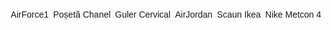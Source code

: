 <html lang="ro">
<head>
    <meta charset="UTF-8">
    <meta name="viewport" content="width=device-width, initial-scale=1.0">
    <title>Modele 3D cu Limită de Activitate</title>
    <style>
        body {
            font-family: Arial, sans-serif;
            background-image: url('fundal.jpg');
            background-size: cover;
            background-position: center;
            display: flex;
            flex-wrap: wrap;
            justify-content: space-around;
            padding: 20px;
        }
        .model {
            margin-bottom: 20px;
            position: relative;
        }
        .model-name {
            color: #FFFFFF;
            margin-top: 10px;
        }
        .inactive {
            pointer-events: none;
            opacity: 0.5;
        }
    </style>
</head>
<body>

<div class="model active" id="model1" data-src="https://augmentedrealityweb.github.io/AF1/index.html">AirForce1</div>
<div class="model" id="model2" data-src="https://augmentedrealityweb.github.io/Chanel/index.html">Poșetă Chanel</div>
<div class="model" id="model3" data-src="https://augmentedrealityweb.github.io/Guler-Cervical/index.html">Guler Cervical</div>
<div class="model" id="model4" data-src="https://augmentedrealityweb.github.io/Jordan/index.html">AirJordan</div>
<div class="model" id="model5" data-src="https://augmentedrealityweb.github.io/Scaun-Ikea/index.html">Scaun Ikea</div>
<div class="model" id="model6" data-src="https://augmentedrealityweb.github.io/Nike/index.html">Nike Metcon 4</div>

<script>
    document.addEventListener("DOMContentLoaded", function() {
        const models = document.querySelectorAll('.model');

        models.forEach(model => {
            const iframe = document.createElement('iframe');
            iframe.setAttribute('src', model.getAttribute('data-src'));
            iframe.style.width = '200px';
            iframe.style.height = '240px';
            iframe.style.border = 'none';
            iframe.style.borderRadius = '80px';
            iframe.style.transform = 'scale(1)';
            iframe.style.transformOrigin = '0 0';
            iframe.style.overflow = 'hidden';
            model.appendChild(iframe);
            model.addEventListener('click', function() {
                models.forEach(mod => mod.classList.add('inactive'));
                model.classList.remove('inactive');
            });
        });

        // Set the first model as active initially
        models[0].classList.remove('inactive');
    });
</script>
</body>

